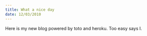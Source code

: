 ```yaml
--- 
title: What a nice day
date: 12/03/2010
--- 
```


Here is my new blog powered by toto and heroku. Too easy says I.
